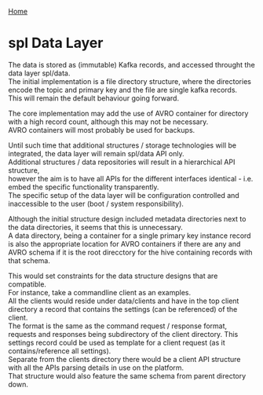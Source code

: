[Home](../README.md)
# spl Data Layer

The data is stored as (immutable) Kafka records, and accessed throught the data layer spl/data.  
The initial implementation is a file directory structure, where the directories encode the topic and primary key
and the file are single kafka records.  
This will remain the default behaviour going forward.

The core implementation may add the use of AVRO container for directory with a high record count, although this may not be necessary.  
AVRO containers will most probably be used for backups.

Until such time that additional structures / storage technologies will be integrated, the data layer will remain spl/data API only.  
Additional structures / data repositories will result in a hierarchical API structure,  
however the aim is to have all APIs for the different interfaces identical - i.e. embed the specific functionality transparently.  
The specific setup of the data layer will be configuration controlled and inaccessible to the user (boot / system responsibility).

Although the initial structure design included metadata directories next to the data directories, it seems that this is unnecessary.  
A data directory, being a container for a single primary key instance record is also the appropriate location for AVRO containers
if there are any and AVRO schema if it is the root direcctory for the hive containing records with that schema.  

This would set constraints for the data structure designs that are compatible.  
For instance, take a commandline client as an examples.  
All the clients would reside under data/clients and have in the top client directory a record that contains the settings (can be referenced) of the client.  
The format is the same as the command  request / response format, requests and responses being subdirectory of the client directory.
This settings record could be used as template for a client request (as it contains/reference all settings).  
Separate from the clients directory there would be a client API structure with all the APIs parsing details in use on the platform.  
That structure would also feature the same schema from parent directory down.

